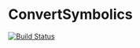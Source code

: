 # ConvertSymbolics

[![Build Status](https://github.com/karlwessel/ConvertSymbolics.jl/actions/workflows/CI.yml/badge.svg?branch=main)](https://github.com/karlwessel/ConvertSymbolics.jl/actions/workflows/CI.yml?query=branch%3Amain)
